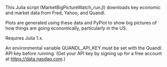 This Julia script (MarketBigPictureWatch_run.jl) downloads key economic and market data from Fred, Yahoo, and Quandl.

Plots are generated using these data and PyPlot to show big pictures of how things are going economically, particularly in the US.

Requires Julia 1.x. 

An environmental variable QUANDL_API_KEY must be set with the Quandl API key before running. (Get your API key by signing up for a free account at https://data.nasdaq.com.)

